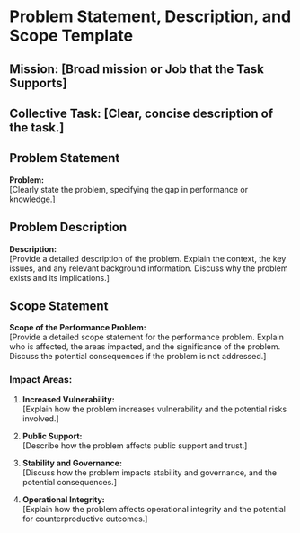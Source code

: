 # Problem Statement, Description, and Scope Template
## Mission: [Broad mission or Job that the Task Supports]
## Collective Task: [Clear, concise description of the task.]
## Problem Statement
**Problem:**  
[Clearly state the problem, specifying the gap in performance or knowledge.]

## Problem Description
**Description:**  
[Provide a detailed description of the problem. Explain the context, the key issues, and any relevant background information. Discuss why the problem exists and its implications.]

## Scope Statement
**Scope of the Performance Problem:**  
[Provide a detailed scope statement for the performance problem. Explain who is affected, the areas impacted, and the significance of the problem. Discuss the potential consequences if the problem is not addressed.]

### Impact Areas:
1. **Increased Vulnerability:**  
   [Explain how the problem increases vulnerability and the potential risks involved.]

2. **Public Support:**  
   [Describe how the problem affects public support and trust.]

3. **Stability and Governance:**  
   [Discuss how the problem impacts stability and governance, and the potential consequences.]

4. **Operational Integrity:**  
   [Explain how the problem affects operational integrity and the potential for counterproductive outcomes.]

